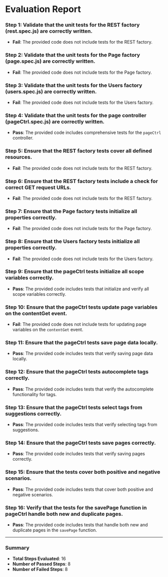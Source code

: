 # Evaluation Report

### Step 1: Validate that the unit tests for the REST factory (rest.spec.js) are correctly written.
- **Fail**: The provided code does not include tests for the REST factory.

### Step 2: Validate that the unit tests for the Page factory (page.spec.js) are correctly written.
- **Fail**: The provided code does not include tests for the Page factory.

### Step 3: Validate that the unit tests for the Users factory (users.spec.js) are correctly written.
- **Fail**: The provided code does not include tests for the Users factory.

### Step 4: Validate that the unit tests for the page controller (pageCtrl.spec.js) are correctly written.
- **Pass**: The provided code includes comprehensive tests for the `pageCtrl` controller.

### Step 5: Ensure that the REST factory tests cover all defined resources.
- **Fail**: The provided code does not include tests for the REST factory.

### Step 6: Ensure that the REST factory tests include a check for correct GET request URLs.
- **Fail**: The provided code does not include tests for the REST factory.

### Step 7: Ensure that the Page factory tests initialize all properties correctly.
- **Fail**: The provided code does not include tests for the Page factory.

### Step 8: Ensure that the Users factory tests initialize all properties correctly.
- **Fail**: The provided code does not include tests for the Users factory.

### Step 9: Ensure that the pageCtrl tests initialize all scope variables correctly.
- **Pass**: The provided code includes tests that initialize and verify all scope variables correctly.

### Step 10: Ensure that the pageCtrl tests update page variables on the contentGet event.
- **Fail**: The provided code does not include tests for updating page variables on the `contentGet` event.

### Step 11: Ensure that the pageCtrl tests save page data locally.
- **Pass**: The provided code includes tests that verify saving page data locally.

### Step 12: Ensure that the pageCtrl tests autocomplete tags correctly.
- **Pass**: The provided code includes tests that verify the autocomplete functionality for tags.

### Step 13: Ensure that the pageCtrl tests select tags from suggestions correctly.
- **Pass**: The provided code includes tests that verify selecting tags from suggestions.

### Step 14: Ensure that the pageCtrl tests save pages correctly.
- **Pass**: The provided code includes tests that verify saving pages correctly.

### Step 15: Ensure that the tests cover both positive and negative scenarios.
- **Pass**: The provided code includes tests that cover both positive and negative scenarios.

### Step 16: Verify that the tests for the savePage function in pageCtrl handle both new and duplicate pages.
- **Pass**: The provided code includes tests that handle both new and duplicate pages in the `savePage` function.

---

### Summary
- **Total Steps Evaluated**: 16
- **Number of Passed Steps**: 8
- **Number of Failed Steps**: 8